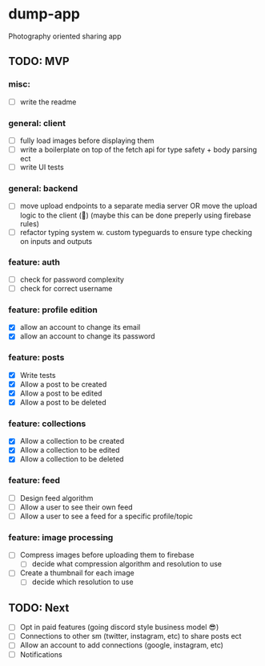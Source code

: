 # dump-app

Photography oriented sharing app

## TODO: MVP

### misc:

- [ ] write the readme

### general: client

- [ ] fully load images before displaying them
- [ ] write a boilerplate on top of the fetch api for type safety + body parsing ect
- [ ] write UI tests

### general: backend

- [ ] move upload endpoints to a separate media server
      OR move the upload logic to the client (🤮) (maybe this can be done preperly using firebase rules)
- [ ] refactor typing system w. custom typeguards to ensure type checking on inputs and outputs

### feature: auth

- [ ] check for password complexity
- [ ] check for correct username

### feature: profile edition

- [x] allow an account to change its email
- [x] allow an account to change its password

### feature: posts

- [x] Write tests
- [x] Allow a post to be created
- [x] Allow a post to be edited
- [x] Allow a post to be deleted

### feature: collections

- [x] Allow a collection to be created
- [x] Allow a collection to be edited
- [x] Allow a collection to be deleted

### feature: feed

- [ ] Design feed algorithm
- [ ] Allow a user to see their own feed
- [ ] Allow a user to see a feed for a specific profile/topic

### feature: image processing

- [ ] Compress images before uploading them to firebase
  - [ ] decide what compression algorithm and resolution to use
- [ ] Create a thumbnail for each image
  - [ ] decide which resolution to use

## TODO: Next

- [ ] Opt in paid features (going discord style business model 😎)
- [ ] Connections to other sm (twitter, instagram, etc) to share posts ect
- [ ] Allow an account to add connections (google, instagram, etc)
- [ ] Notifications
